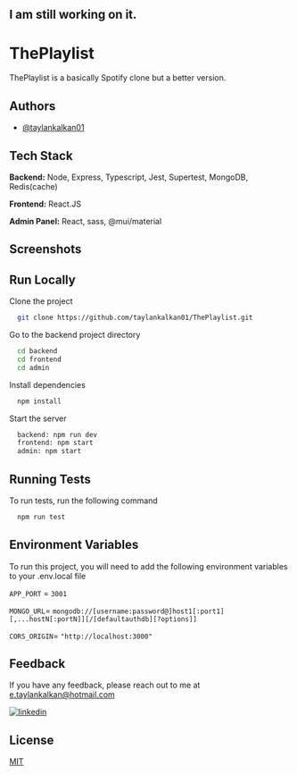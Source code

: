 
##  I am still working on it.

# ThePlaylist

ThePlaylist is a basically Spotify clone but a better version.


## Authors

- [@taylankalkan01](https://www.github.com/taylankalkan01)


## Tech Stack

**Backend:** Node, Express, Typescript, Jest, Supertest, MongoDB, Redis(cache)

**Frontend:** React.JS

**Admin Panel:** React, sass, @mui/material




## Screenshots





## Run Locally

Clone the project

```bash
  git clone https://github.com/taylankalkan01/ThePlaylist.git
```

Go to the backend project directory

```bash
  cd backend
  cd frontend
  cd admin
```

Install dependencies

```bash
  npm install
```

Start the server

```bash
  backend: npm run dev 
  frontend: npm start 
  admin: npm start
```



## Running Tests

To run tests, run the following command

```bash
  npm run test
```


## Environment Variables

To run this project, you will need to add the following environment variables to your .env.local file

`APP_PORT` = `3001`

`MONGO_URL`= `mongodb://[username:password@]host1[:port1][,...hostN[:portN]][/[defaultauthdb][?options]]`

`CORS_ORIGIN`=  ```"http://localhost:3000"```

## Feedback

If you have any feedback, please reach out to me at e.taylankalkan@hotmail.com

[![linkedin](https://img.shields.io/badge/linkedin-0A66C2?style=for-the-badge&logo=linkedin&logoColor=white)](https://www.linkedin.com/in/taylankalkan01/)


## License

[MIT](https://choosealicense.com/licenses/mit/)

